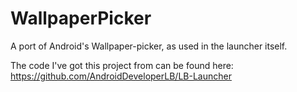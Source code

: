 # WallpaperPicker
A port of Android's Wallpaper-picker, as used in the launcher itself.

The code I've got this project from can be found here: https://github.com/AndroidDeveloperLB/LB-Launcher
